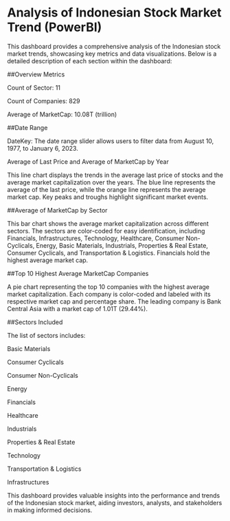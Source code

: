 # Analysis of Indonesian Stock Market Trend (PowerBI)

This dashboard provides a comprehensive analysis of the Indonesian stock market trends, showcasing key metrics and data visualizations. Below is a detailed description of each section within the dashboard:


##Overview Metrics

Count of Sector: 11

Count of Companies: 829

Average of MarketCap: 10.08T (trillion)


##Date Range

DateKey: The date range slider allows users to filter data from August 10, 1977, to January 6, 2023.

Average of Last Price and Average of MarketCap by Year

This line chart displays the trends in the average last price of stocks and the average market capitalization over the years. The blue line represents the average of the last price, while the orange line represents the average market cap. Key peaks and troughs highlight significant market events.


##Average of MarketCap by Sector

This bar chart shows the average market capitalization across different sectors. The sectors are color-coded for easy identification, including Financials, Infrastructures, Technology, Healthcare, Consumer Non-Cyclicals, Energy, Basic Materials, Industrials, Properties & Real Estate, Consumer Cyclicals, and Transportation & Logistics. Financials hold the highest average market cap.


##Top 10 Highest Average MarketCap Companies

A pie chart representing the top 10 companies with the highest average market capitalization. Each company is color-coded and labeled with its respective market cap and percentage share. The leading company is Bank Central Asia with a market cap of 1.01T (29.44%).


##Sectors Included

The list of sectors includes:

Basic Materials

Consumer Cyclicals

Consumer Non-Cyclicals

Energy

Financials

Healthcare

Industrials

Properties & Real Estate

Technology

Transportation & Logistics

Infrastructures


This dashboard provides valuable insights into the performance and trends of the Indonesian stock market, aiding investors, analysts, and stakeholders in making informed decisions.
